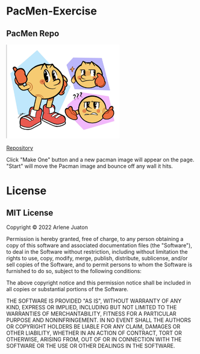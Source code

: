 # PacMen-Exercise
## PacMen Repo
<img src= "PacMan.png" width='300'/>

<a href="http://arlenejuaton.github.io/PacMen-Exercise/">Repository</a>

Click "Make One" button and a new pacman image will appear on the page. "Start" will move the Pacman image and bounce off any wall it hits.

# License

## MIT License

Copyright © 2022 Arlene Juaton

Permission is hereby granted, free of charge, to any person obtaining a copy of this software and associated documentation files (the "Software"), to deal in the Software without restriction, including without limitation the rights to use, copy, modify, merge, publish, distribute, sublicense, and/or sell copies of the Software, and to permit persons to whom the Software is furnished to do so, subject to the following conditions:

The above copyright notice and this permission notice shall be included in all copies or substantial portions of the Software.

THE SOFTWARE IS PROVIDED "AS IS", WITHOUT WARRANTY OF ANY KIND, EXPRESS OR IMPLIED, INCLUDING BUT NOT LIMITED TO THE WARRANTIES OF MERCHANTABILITY, FITNESS FOR A PARTICULAR PURPOSE AND NONINFRINGEMENT. IN NO EVENT SHALL THE AUTHORS OR COPYRIGHT HOLDERS BE LIABLE FOR ANY CLAIM, DAMAGES OR OTHER LIABILITY, WHETHER IN AN ACTION OF CONTRACT, TORT OR OTHERWISE, ARISING FROM, OUT OF OR IN CONNECTION WITH THE SOFTWARE OR THE USE OR OTHER DEALINGS IN THE SOFTWARE.
